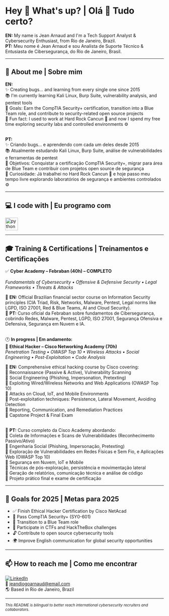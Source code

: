 <h1 align="left">Hey 👋 What's up? | Olá 👋 Tudo certo?</h1>

<p align="left">
<b>EN:</b> My name is Jean Arnaud and I'm a Tech Support Analyst & Cybersecurity Enthusiast, from Rio de Janeiro, Brazil.<br>
<b>PT:</b> Meu nome é Jean Arnaud e sou Analista de Suporte Técnico & Entusiasta de Cibersegurança, do Rio de Janeiro, Brasil.
</p>

---

## 🔎 About me | Sobre mim

<p align="left">
<b>EN:</b><br>
✨ Creating bugs... and learning from every single one since 2015<br>
📚 I'm currently learning Kali Linux, Burp Suite, vulnerability analysis, and pentest tools<br>
🎯 Goals: Earn the CompTIA Security+ certification, transition into a Blue Team role, and contribute to security-related open source projects<br>
🎲 Fun fact: I used to work at Hard Rock Cancun 🌴 and now I spend my free time exploring security labs and controlled environments ⚙️<br><br>

<b>PT:</b><br>
✨ Criando bugs... e aprendendo com cada um deles desde 2015<br>
📚 Atualmente estudando Kali Linux, Burp Suite, análise de vulnerabilidades e ferramentas de pentest<br>
🎯 Objetivos: Conquistar a certificação CompTIA Security+, migrar para área de Blue Team e contribuir com projetos open source de segurança<br>
🎲 Curiosidade: Já trabalhei no Hard Rock Cancun 🌴 e hoje passo meu tempo livre explorando laboratórios de segurança e ambientes controlados ⚙️
</p>

---

## 💻 I code with | Eu programo com

<div align="left">
  <img src="https://cdn.jsdelivr.net/gh/devicons/devicon/icons/python/python-original.svg" height="40" alt="python logo" />
</div>

---

## 🎓 Training & Certifications | Treinamentos e Certificações

<div align="left">

✅ <b>Cyber Academy – Febraban (40h) – COMPLETO</b><br>  
<i>Fundamentals of Cybersecurity • Offensive & Defensive Security • Legal Frameworks • Threats & Attacks</i><br>

📘 <b>EN:</b> Official Brazilian financial sector course on Information Security principles (CIA Triad, Risk, Networks, Malware, Pentest, Legal norms like LGPD, ISO 27001, Red & Blue Teams, AI and Cloud Security).<br>
📙 <b>PT:</b> Curso oficial da Febraban sobre fundamentos de Cibersegurança, cobrindo Redes, Malware, Pentest, LGPD, ISO 27001, Segurança Ofensiva e Defensiva, Segurança em Nuvem e IA.<br><br>

🕐 <b>In progress | Em andamento:</b><br>
🚧 <b>Ethical Hacker – Cisco Networking Academy (70h)</b><br>
<i>Penetration Testing • OWASP Top 10 • Wireless Attacks • Social Engineering • Post-Exploitation • Code Analysis</i><br>

📘 <b>EN:</b> Comprehensive ethical hacking course by Cisco covering:<br>
🔹 Reconnaissance (Passive & Active), Vulnerability Scanning<br>
🔹 Social Engineering (Phishing, Impersonation, Pretexting)<br>
🔹 Exploiting Wired/Wireless Networks and Web Applications (OWASP Top 10)<br>
🔹 Attacks on Cloud, IoT, and Mobile Environments<br>
🔹 Post-exploitation techniques: Persistence, Lateral Movement, Avoiding Detection<br>
🔹 Reporting, Communication, and Remediation Practices<br>
🔹 Capstone Project & Final Exam<br><br>

📙 <b>PT:</b> Curso completo da Cisco Academy abordando:<br>
🔹 Coleta de Informações e Scans de Vulnerabilidades (Reconhecimento Passivo/Ativo)<br>
🔹 Engenharia Social (Phishing, Impersonação, Pretexting)<br>
🔹 Exploração de Vulnerabilidades em Redes Físicas e Sem Fio, e Aplicações Web (OWASP Top 10)<br>
🔹 Segurança em Nuvem, IoT e Mobile<br>
🔹 Técnicas de pós-exploração, persistência e movimentação lateral<br>
🔹 Geração de relatórios, comunicação técnica e análise de código<br>
🔹 Projeto prático final e exame de certificação<br>

</div>

---

## 🚀 Goals for 2025 | Metas para 2025

- ✅ Finish Ethical Hacker Certification by Cisco NetAcad
- 🧠 Pass CompTIA Security+ (SY0-601)
- 🔵 Transition to a Blue Team role
- 🧪 Participate in CTFs and HackTheBox challenges
- 🔓 Contribute to open source cybersecurity tools
- 🌍 Improve English communication for global security opportunities

---

## 📫 How to reach me | Como me encontrar

[![LinkedIn](https://img.shields.io/badge/-Jean%20Arnaud-blue?style=flat-square&logo=Linkedin&logoColor=white&link=https://linkedin.com/in/seu-perfil)](https://linkedin.com/in/seu-perfil)  
📧 jeandiogoarnaud@email.com  
🌎 Based in Rio de Janeiro, Brazil

---

<sub><i>This README is bilingual to better reach international cybersecurity recruiters and collaborators.</i></sub>
